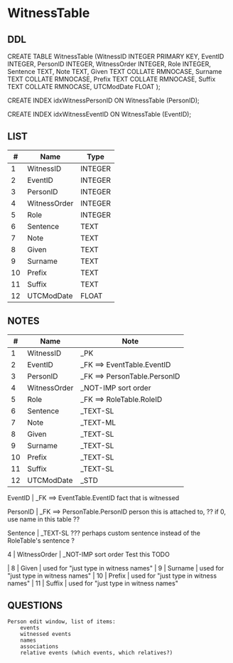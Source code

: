 # WitnessTable

## DDL

CREATE TABLE WitnessTable (WitnessID INTEGER PRIMARY KEY, EventID INTEGER, PersonID INTEGER, WitnessOrder INTEGER, Role INTEGER, Sentence TEXT, Note TEXT, Given TEXT COLLATE RMNOCASE, Surname TEXT COLLATE RMNOCASE, Prefix TEXT COLLATE RMNOCASE, Suffix TEXT COLLATE RMNOCASE, UTCModDate FLOAT );

CREATE INDEX idxWitnessPersonID ON WitnessTable (PersonID);

CREATE INDEX idxWitnessEventID ON WitnessTable (EventID);

## LIST

| #  | Name          | Type      |
|----|---------------|-----------|
| 1  | WitnessID     | INTEGER   |
| 2  | EventID       | INTEGER   |
| 3  | PersonID      | INTEGER   |
| 4  | WitnessOrder  | INTEGER   |
| 5  | Role          | INTEGER   |
| 6  | Sentence      | TEXT      |
| 7  | Note          | TEXT      |
| 8  | Given         | TEXT      |
| 9  | Surname       | TEXT      |
| 10 | Prefix        | TEXT      |
| 11 | Suffix        | TEXT      |
| 12 | UTCModDate    | FLOAT     |
   
## NOTES

| #  | Name          | Note      |
|----|---------------|-----------|
| 1  | WitnessID     | _PK
| 2  | EventID       | _FK ==> EventTable.EventID
| 3  | PersonID      | _FK ==> PersonTable.PersonID
| 4  | WitnessOrder  | _NOT-IMP        sort order
| 5  | Role          | _FK ==> RoleTable.RoleID
| 6  | Sentence      | _TEXT-SL
| 7  | Note          | _TEXT-ML
| 8  | Given         | _TEXT-SL
| 9  | Surname       | _TEXT-SL
| 10 | Prefix        | _TEXT-SL
| 11 | Suffix        | _TEXT-SL
| 12 | UTCModDate    | _STD


EventID       | _FK ==> EventTable.EventID   fact that is witnessed

PersonID      | _FK ==> PersonTable.PersonID  person this is attached to,  ?? if 0, use name in this table ??

Sentence      | _TEXT-SL  ??? perhaps custom sentence instead of the RoleTable's sentence ?

 4  | WitnessOrder  | _NOT-IMP        sort order  Test this TODO

| 8  | Given         | used for "just type in witness names"
| 9  | Surname       | used for "just type in witness names"
| 10 | Prefix        | used for "just type in witness names"
| 11 | Suffix        | used for "just type in witness names"

## QUESTIONS

````
Person edit window, list of items:
    events
    witnessed events
    names
    associations
    relative events (which events, which relatives?)

````
